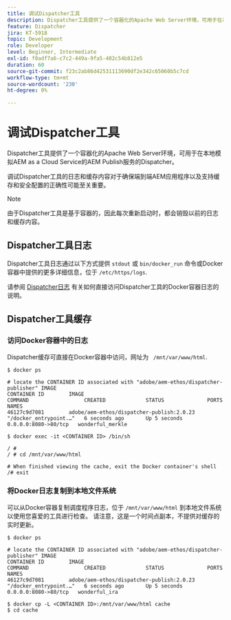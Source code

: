 ```yaml
---
title: 调试Dispatcher工具
description: Dispatcher工具提供了一个容器化的Apache Web Server环境，可用于在本地模拟AEM as a Cloud Service的AEM Publish服务的Dispatcher。 调试Dispatcher工具的日志和缓存内容对于确保端到端AEM应用程序以及支持缓存和安全配置的正确性可能至关重要。
feature: Dispatcher
jira: KT-5918
topic: Development
role: Developer
level: Beginner, Intermediate
exl-id: f0adf7a6-c7c2-449a-9fa5-402c54b812e5
duration: 60
source-git-commit: f23c2ab86d42531113690df2e342c65060b5c7cd
workflow-type: tm+mt
source-wordcount: '230'
ht-degree: 0%

---
```


# 调试Dispatcher工具

Dispatcher工具提供了一个容器化的Apache Web Server环境，可用于在本地模拟AEM as a Cloud Service的AEM Publish服务的Dispatcher。

调试Dispatcher工具的日志和缓存内容对于确保端到端AEM应用程序以及支持缓存和安全配置的正确性可能至关重要。

>[!NOTE]
>
>由于Dispatcher工具是基于容器的，因此每次重新启动时，都会销毁以前的日志和缓存内容。

## Dispatcher工具日志

Dispatcher工具日志通过以下方式提供 `stdout` 或 `bin/docker_run` 命令或Docker容器中提供的更多详细信息，位于 `/etc/https/logs`.

请参阅 [Dispatcher日志](./logs.md#dispatcher-logs) 有关如何直接访问Dispatcher工具的Docker容器日志的说明。

## Dispatcher工具缓存

### 访问Docker容器中的日志

Dispatcher缓存可直接在Docker容器中访问，网址为 ` /mnt/var/www/html`.

```shell
$ docker ps

# locate the CONTAINER ID associated with "adobe/aem-ethos/dispatcher-publisher" IMAGE
CONTAINER ID        IMAGE                                       COMMAND                  CREATED             STATUS              PORTS                  NAMES
46127c9d7081        adobe/aem-ethos/dispatcher-publish:2.0.23   "/docker_entrypoint.…"   6 seconds ago       Up 5 seconds        0.0.0.0:8080->80/tcp   wonderful_merkle

$ docker exec -it <CONTAINER ID> /bin/sh

/ # 
/ # cd /mnt/var/www/html

# When finished viewing the cache, exit the Docker container's shell
/# exit
```

### 将Docker日志复制到本地文件系统

可以从Docker容器复制调度程序日志，位于 `/mnt/var/www/html` 到本地文件系统以使用您喜爱的工具进行检查。 请注意，这是一个时间点副本，不提供对缓存的实时更新。

```shell
$ docker ps

# locate the CONTAINER ID associated with "adobe/aem-ethos/dispatcher-publisher" IMAGE
CONTAINER ID        IMAGE                                       COMMAND                  CREATED             STATUS              PORTS                  NAMES
46127c9d7081        adobe/aem-ethos/dispatcher-publish:2.0.23   "/docker_entrypoint.…"   6 seconds ago       Up 5 seconds        0.0.0.0:8080->80/tcp   wonderful_ira

$ docker cp -L <CONTAINER ID>:/mnt/var/www/html cache 
$ cd cache
```
